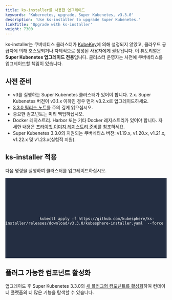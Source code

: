 ```yaml
---
title: ks-installer를 사용한 업그레이드
keywords: 'Kubernetes, upgrade, Super Kubenetes, v3.3.0'
description: 'Use ks-installer to upgrade Super Kubenetes.'
linkTitle: 'Upgrade with ks-installer'
weight: 7300
---
```


ks-installer는 쿠버네티스 클러스터가 [KubeKey](../../installing-on-linux/introduction/kubekey/)에 의해 설정되지 않았고, 클라우드 공급자에 의해 호스팅되거나 자체적으로 생성된 사용자에게 권장됩니다. 이 튜토리얼은 **Super Kubenetes 업그레이드 전용**입니다. 클러스터 운영자는 사전에 쿠버네티스를 업그레이드할 책임이 있습니다.

## 사전 준비

- v3를 실행하는 Super Kubenetes 클러스터가 있어야 합니다. 2.x. Super Kubenetes 버전이 v3.1.x 이하인 경우 먼저 v3.2.x로 업그레이드하세요.
- [ 3.3.0 릴리스 노트](../../../v3.3/release/release-v330/)를 주의 깊게 읽으십시오.
- 중요한 컴포넌트는 미리 백업하십시오.
- Docker 레지스트리. Harbor 또는 기타 Docker 레지스트리가 있어야 합니다. 자세한 내용은 [프라이빗 이미지 레지스트리 준비](../../installing-on-linux/introduction/air-gapped-installation/#step-2-prepare-a-private-image-registry)를 참조하세요.
- Super Kubenetes 3.3.0의 지원되는 쿠버네티스 버전: v1.19.x, v1.20.x, v1.21.x, v1.22.x 및 v1.23.x(실험적 지원).

## ks-installer 적용

다음 명령을 실행하여 클러스터를 업그레이드하십시오.

<article className="highlight">
    <pre style="color: rgb(248, 248, 242); background: rgb(36, 46, 66); tab-size: 4;">
        <div className="copy-code-button" title="Copy Code"></div>
        <div className="code-over-div">
        <code>
            <p>
               kubectl apply -f <a style="color:#ffffff; cursor:text;">https://github.com/kubesphere/ks-installer/releases/download/v3.3.0/kubesphere-installer.yaml</a>  --force
            </p>
        </code>
        </div>
    </pre>
</article>

## 플러그 가능한 컴포넌트 활성화

업그레이드 후 Super Kubenetes 3.3.0의 [새 플러그형 컴포넌트를 활성화](../../pluggable-components/overview/)하여 컨테이너 플랫폼의 더 많은 기능을 탐색할 수 있습니다.
